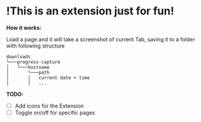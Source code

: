 # !This is an extension just for fun!
**How it works:**

Load a page and it will take a screenshot of current Tab,
saving it to a folder with following structure

```
downloads
└───progress-capture
│   └───hostname
│       └───path
│       │   current date + time
│       │   ...
```

**TODO:** 
- [ ] Add icons for the Extension 
- [ ] Toggle on/off for specific pages
